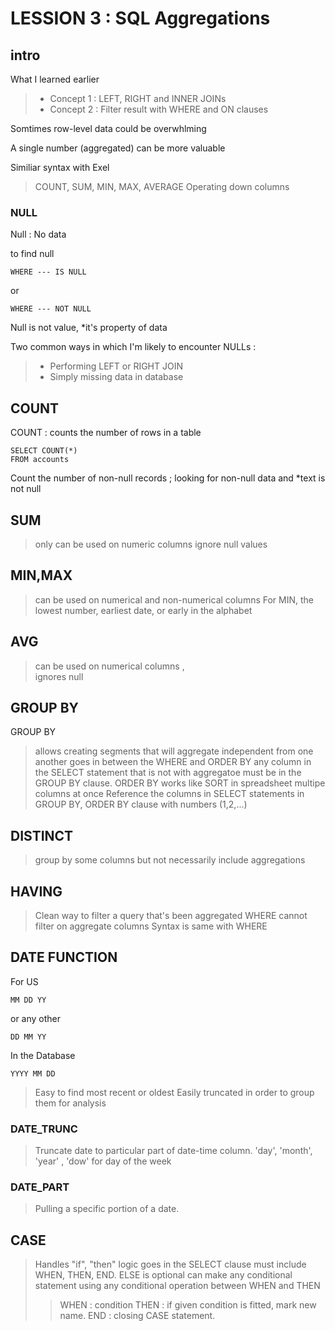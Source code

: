 # LESSION 3 : SQL Aggregations

## intro

What I learned earlier

> * Concept 1 : LEFT, RIGHT and INNER JOINs
> * Concept 2 : Filter result with WHERE and ON clauses

Somtimes row-level data could be overwhlming

A single number (aggregated) can be more valuable

Similiar syntax with Exel

> COUNT, SUM, MIN, MAX, AVERAGE
> Operating down columns

### NULL

Null : No data

to find null

    WHERE --- IS NULL
    
or

    WHERE --- NOT NULL

Null is not value, *it's property of data

Two common ways in which I'm likely to encounter NULLs :

> * Performing LEFT or RIGHT JOIN
> * Simply missing data in database

## COUNT

COUNT : counts the number of rows in a table

    SELECT COUNT(*)
    FROM accounts
    
Count the number of non-null records ; looking for non-null data and *text is not null

## SUM

> only can be used on numeric columns
> ignore null values
    

## MIN,MAX

> can be used on numerical and non-numerical columns
> For MIN, the lowest number, earliest date, or early in the alphabet
    
## AVG

> can be used on numerical columns ,     
> ignores null

## GROUP BY

GROUP BY 

> allows creating segments that will aggregate independent from one another
> goes in between the WHERE and ORDER BY 
> any column in the SELECT statement that is not with aggregatoe must be in the GROUP BY clause.
> ORDER BY works like SORT in spreadsheet
> multipe columns at once
> Reference the columns in SELECT statements in GROUP BY, ORDER BY clause with numbers (1,2,...)

## DISTINCT 

> group by some columns but not necessarily include aggregations


## HAVING 

> Clean way to filter a query that's been aggregated
> WHERE cannot filter on aggregate columns
> Syntax is same with WHERE

## DATE FUNCTION

For US

    MM DD YY
    
or any other

    DD MM YY
    
In the Database

    YYYY MM DD
    
> Easy to find most recent or oldest
> Easily truncated in order to group them for analysis

### DATE_TRUNC

> Truncate date to particular part of date-time column.
> 'day', 'month', 'year' , 'dow' for day of the week

### DATE_PART

> Pulling a specific portion of a date.



## CASE

> Handles "if", "then" logic
> goes in the SELECT clause
> must include WHEN, THEN, END. ELSE is optional
> can make any conditional statement using any conditional operation between WHEN and THEN
>> WHEN : condition
>> THEN : if given condition is fitted, mark new name.
>> END : closing CASE statement.








